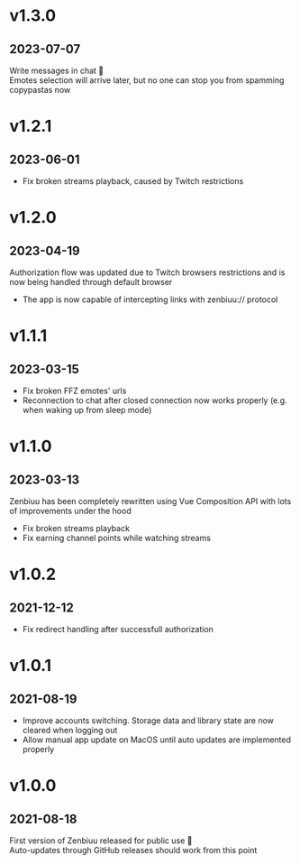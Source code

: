 # v1.3.0
## 2023-07-07

Write messages in chat 💬\
Emotes selection will arrive later, but no one can stop you from spamming copypastas now

# v1.2.1
## 2023-06-01

- Fix broken streams playback, caused by Twitch restrictions

# v1.2.0
## 2023-04-19

Authorization flow was updated due to Twitch browsers restrictions and is now being handled through default browser

- The app is now capable of intercepting links with zenbiuu:// protocol

# v1.1.1
## 2023-03-15

- Fix broken FFZ emotes' urls
- Reconnection to chat after closed connection now works properly (e.g. when waking up from sleep mode)

# v1.1.0
## 2023-03-13

Zenbiuu has been completely rewritten using Vue Composition API with lots of improvements under the hood

- Fix broken streams playback
- Fix earning channel points while watching streams

# v1.0.2
## 2021-12-12

- Fix redirect handling after successfull authorization

# v1.0.1
## 2021-08-19

- Improve accounts switching. Storage data and library state are now cleared when logging out
- Allow manual app update on MacOS until auto updates are implemented properly

# v1.0.0
## 2021-08-18

First version of Zenbiuu released for public use 🎉\
Auto-updates through GitHub releases should work from this point
